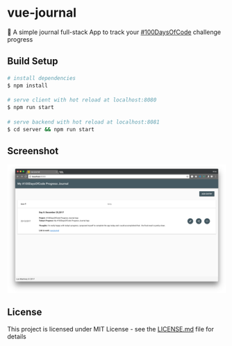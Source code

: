 # vue-journal

:notebook: A simple journal full-stack App to track your [#100DaysOfCode](http://100daysofcode.com/) challenge progress

## Build Setup

``` bash
# install dependencies
$ npm install

# serve client with hot reload at localhost:8080
$ npm run start

# serve backend with hot reload at localhost:8081
$ cd server && npm run start

```

## Screenshot

![](https://github.com/lexmartinez/vue-journal/raw/master/static/screenshot-1.png)

## License

This project is licensed under MIT License - see the [LICENSE.md](https://github.com/lexmartinez/vue-journal/blob/master/LICENSE.md) file for details
